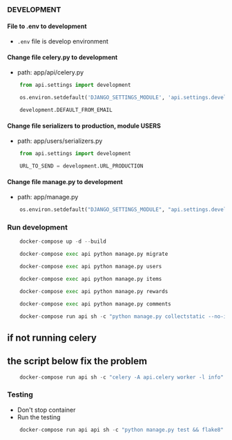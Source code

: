 ### DEVELOPMENT

#### File to .env to development

-   `.env` file is develop environment

#### Change file celery.py to development

-   path: app/api/celery.py

```python
    from api.settings import development
```

```python
    os.environ.setdefault('DJANGO_SETTINGS_MODULE', 'api.settings.development')
```

```python
    development.DEFAULT_FROM_EMAIL
```

#### Change file serializers to production, module USERS

-   path: app/users/serializers.py

```python
    from api.settings import development
```

```python
    URL_TO_SEND = development.URL_PRODUCTION
```

#### Change file manage.py to development

-   path: app/manage.py

```python
    os.environ.setdefault("DJANGO_SETTINGS_MODULE", "api.settings.development")
```

### Run development

```python
    docker-compose up -d --build
```

```python
    docker-compose exec api python manage.py migrate
```

```python
    docker-compose exec api python manage.py users
```

```python
    docker-compose exec api python manage.py items
```

```python
    docker-compose exec api python manage.py rewards
```

```python
    docker-compose exec api python manage.py comments
```

```python
    docker-compose run api sh -c "python manage.py collectstatic --no-input --clear"
```

## if not running celery

## the script below fix the problem

```python
    docker-compose run api sh -c "celery -A api.celery worker -l info"
```

### Testing

-   Don't stop container
-   Run the testing

```python
    docker-compose run api api sh -c "python manage.py test && flake8"
```
